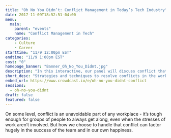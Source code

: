 ```yaml
---
title: "Oh No You Didn’t: Conflict Management in Today’s Tech Industry"
date: 2017-11-09T18:52:51-04:00
menu:
  main:
    parent: "events"
    name: "Conflict Management in Tech"
categories:
    - Culture
    - Career
starttime: "11/9 12:00pm EST"
endtime: "11/9 1:00pm EST"
cost: "0"
homepage_banner: "Banner_Oh_No_You_Didnt.jpg"
description: "In this interactive, our panel will discuss conflict that they have personally faced and techniques that we use to resolve our conflicts"
short_desc: "Strategies and techniques to resolve conflicts in the workplace."
embed_url: https://www.crowdcast.io/e/oh-no-you-didnt-conflict
sessions:
  - oh-no-you-didnt
draft: false
featured: false
---
```


On some level, conflict is an unavoidable part of any workplace - it’s tough enough for groups of people to always get along, even when the stresses of work aren’t involved.  But how we choose to handle that conflict can factor hugely in the success of the team and in our own happiness.

